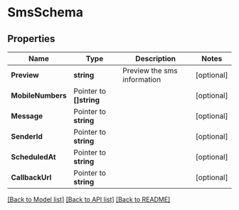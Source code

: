 # SmsSchema

## Properties

Name | Type | Description | Notes
------------ | ------------- | ------------- | -------------
**Preview** | **string** | Preview the sms information | [optional] 
**MobileNumbers** | Pointer to **[]string** |  | [optional] 
**Message** | Pointer to **string** |  | [optional] 
**SenderId** | Pointer to **string** |  | [optional] 
**ScheduledAt** | Pointer to **string** |  | [optional] 
**CallbackUrl** | Pointer to **string** |  | [optional] 

[[Back to Model list]](../README.md#documentation-for-models) [[Back to API list]](../README.md#documentation-for-api-endpoints) [[Back to README]](../README.md)


